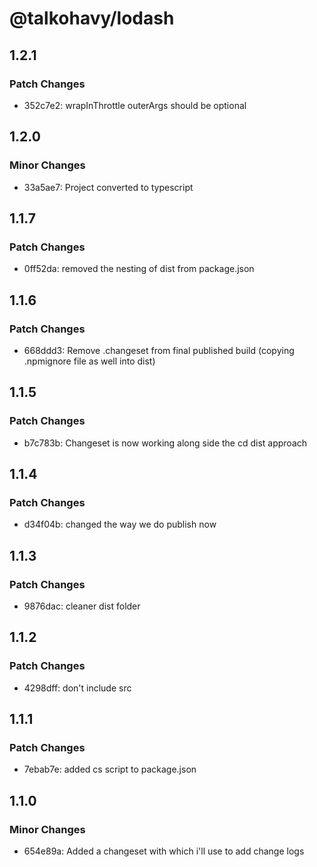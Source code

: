 # @talkohavy/lodash

## 1.2.1

### Patch Changes

- 352c7e2: wrapInThrottle outerArgs should be optional

## 1.2.0

### Minor Changes

- 33a5ae7: Project converted to typescript

## 1.1.7

### Patch Changes

- 0ff52da: removed the nesting of dist from package.json

## 1.1.6

### Patch Changes

- 668ddd3: Remove .changeset from final published build (copying .npmignore file as well into dist)

## 1.1.5

### Patch Changes

- b7c783b: Changeset is now working along side the cd dist approach

## 1.1.4

### Patch Changes

- d34f04b: changed the way we do publish now

## 1.1.3

### Patch Changes

- 9876dac: cleaner dist folder

## 1.1.2

### Patch Changes

- 4298dff: don't include src

## 1.1.1

### Patch Changes

- 7ebab7e: added cs script to package.json

## 1.1.0

### Minor Changes

- 654e89a: Added a changeset with which i'll use to add change logs
